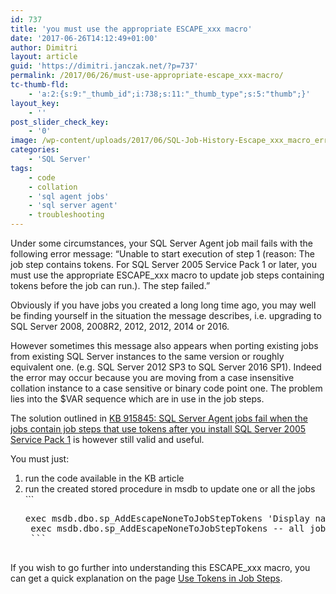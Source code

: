```yaml
---
id: 737
title: 'you must use the appropriate ESCAPE_xxx macro'
date: '2017-06-26T14:12:49+01:00'
author: Dimitri
layout: article
guid: 'https://dimitri.janczak.net/?p=737'
permalink: /2017/06/26/must-use-appropriate-escape_xxx-macro/
tc-thumb-fld:
    - 'a:2:{s:9:"_thumb_id";i:738;s:11:"_thumb_type";s:5:"thumb";}'
layout_key:
    - ''
post_slider_check_key:
    - '0'
image: /wp-content/uploads/2017/06/SQL-Job-History-Escape_xxx_macro_error.png
categories:
    - 'SQL Server'
tags:
    - code
    - collation
    - 'sql agent jobs'
    - 'sql server agent'
    - troubleshooting
---
```


Under some circumstances, your SQL Server Agent job mail fails with the following error message: “Unable to start execution of step 1 (reason: The job step contains tokens. For SQL Server 2005 Service Pack 1 or later, you must use the appropriate ESCAPE\_xxx macro to update job steps containing tokens before the job can run.). The step failed.”

Obviously if you have jobs you created a long long time ago, you may well be finding yourself in the situation the message describes, i.e. upgrading to SQL Server 2008, 2008R2, 2012, 2012, 2014 or 2016.

However sometimes this message also appears when porting existing jobs from existing SQL Server instances to the same version or roughly equivalent one. (e.g. SQL Server 2012 SP3 to SQL Server 2016 SP1). Indeed the error may occur because you are moving from a case insensitive collation instance to a case sensitive or binary code point one. The problem lies into the $VAR sequence which are in use in the job steps.

The solution outlined in [KB 915845: SQL Server Agent jobs fail when the jobs contain job steps that use tokens after you install SQL Server 2005 Service Pack 1](https://support.microsoft.com/en-us/help/915845/sql-server-agent-jobs-fail-when-the-jobs-contain-job-steps-that-use-tokens-after-you-install-sql-server-2005-service-pack-1) is however still valid and useful.

You must just:

1. run the code available in the KB article
2. run the created stored procedure in msdb to update one or all the jobs ```
    <pre class="lang:tsql decode:true" title="running the stored procedure in KB 915845">exec msdb.dbo.sp_AddEscapeNoneToJobStepTokens 'Display name of the job' -- specific job
    exec msdb.dbo.sp_AddEscapeNoneToJobStepTokens -- all jobs
    ```

If you wish to go further into understanding this ESCAPE\_xxx macro, you can get a quick explanation on the page [Use Tokens in Job Steps](https://docs.microsoft.com/en-us/sql/ssms/agent/use-tokens-in-job-steps).